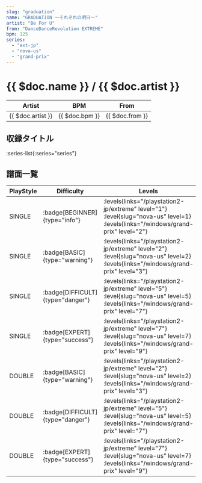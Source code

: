 ```yaml
---
slug: "graduation"
name: "GRADUATION ～それぞれの明日～"
artist: "Be For U"
from: "DanceDanceRevolution EXTREME"
bpm: 125
series:
  - "ext-jp"
  - "nova-us"
  - "grand-prix"
---
```


# {{ $doc.name }} / {{ $doc.artist }}

|Artist|BPM|From|
|------|---|----|
|{{ $doc.artist }}|{{ $doc.bpm }}|{{ $doc.from }}|

## 収録タイトル

:series-list{:series="series"}

## 譜面一覧

|PlayStyle|Difficulty|Levels|Notes|Movie|
|---------|----------|------|-----|-----|
|SINGLE| :badge[BEGINNER]{type="info"}| :levels{links="/playstation2-jp/extreme" level="1"} :level{slug="nova-us" level=1}  :levels{links="/windows/grand-prix" level="2"}|90/0||
|SINGLE| :badge[BASIC]{type="warning"}| :levels{links="/playstation2-jp/extreme" level="2"} :level{slug="nova-us" level=2}  :levels{links="/windows/grand-prix" level="3"}|110/0||
|SINGLE| :badge[DIFFICULT]{type="danger"}| :levels{links="/playstation2-jp/extreme" level="5"} :level{slug="nova-us" level=5}  :levels{links="/windows/grand-prix" level="7"}|192/11||
|SINGLE| :badge[EXPERT]{type="success"}| :levels{links="/playstation2-jp/extreme" level="7"} :level{slug="nova-us" level=7}  :levels{links="/windows/grand-prix" level="9"}|274/1||
|DOUBLE| :badge[BASIC]{type="warning"}| :levels{links="/playstation2-jp/extreme" level="2"} :level{slug="nova-us" level=2}  :levels{links="/windows/grand-prix" level="3"}|116/0||
|DOUBLE| :badge[DIFFICULT]{type="danger"}| :levels{links="/playstation2-jp/extreme" level="5"} :level{slug="nova-us" level=5}  :levels{links="/windows/grand-prix" level="7"}|181/10||
|DOUBLE| :badge[EXPERT]{type="success"}| :levels{links="/playstation2-jp/extreme" level="7"} :level{slug="nova-us" level=7}  :levels{links="/windows/grand-prix" level="9"}|245/5||

